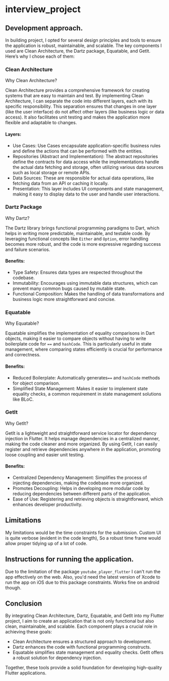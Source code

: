 # interview_project

## Development approach.

In building project, I opted for several design principles and tools to ensure the application is robust, maintainable, and scalable. The key components I used are Clean Architecture, the Dartz package, Equatable, and GetIt. Here’s why I chose each of them:

### Clean Architecture

Why Clean Architecture?

Clean Architecture provides a comprehensive framework for creating systems that are easy to maintain and test. By implementing Clean Architecture, I can separate the code into different layers, each with its specific responsibility. This separation ensures that changes in one layer (like the user interface) do not affect other layers (like business logic or data access). It also facilitates unit testing and makes the application more flexible and adaptable to changes.

#### Layers:

- Use Cases: Use Cases encapsulate application-specific business rules and define the actions that can be performed with the entities.
- Repositories (Abstract and Implementation): The abstract repositories define the contracts for data access while the implementations handle the actual data fetching and storage, often utilizing various data sources such as local storage or remote APIs.
- Data Sources: These are responsible for actual data operations, like fetching data from an API or caching it locally.
- Presentation: This layer includes UI components and state management, making it easy to display data to the user and handle user interactions.

### Dartz Package

Why Dartz?

The Dartz library brings functional programming paradigms to Dart, which helps in writing more predictable, maintainable, and testable code. By leveraging functional concepts like `Either` and `Option`, error handling becomes more robust, and the code is more expressive regarding success and failure scenarios.

#### Benefits:

- Type Safety: Ensures data types are respected throughout the codebase.
- Immutability: Encourages using immutable data structures, which can prevent many common bugs caused by mutable state.
- Functional Composition: Makes the handling of data transformations and business logic more straightforward and concise.

### Equatable

Why Equatable?

Equatable simplifies the implementation of equality comparisons in Dart objects, making it easier to compare objects without having to write boilerplate code for `==` and `hashCode`. This is particularly useful in state management, where comparing states efficiently is crucial for performance and correctness.

#### Benefits:

- Reduced Boilerplate: Automatically generates`==` and `hashCode` methods for object comparison.
- Simplified State Management: Makes it easier to implement state equality checks, a common requirement in state management solutions like BLoC.

### GetIt

Why GetIt?

GetIt is a lightweight and straightforward service locator for dependency injection in Flutter. It helps manage dependencies in a centralized manner, making the code cleaner and more organized. By using GetIt, I can easily register and retrieve dependencies anywhere in the application, promoting loose coupling and easier unit testing.

#### Benefits:

- Centralized Dependency Management: Simplifies the process of injecting dependencies, making the codebase more organized.
- Promotes Decoupling: Helps in developing more modular code by reducing dependencies between different parts of the application.
- Ease of Use: Registering and retrieving objects is straightforward, which enhances developer productivity.

## Limitations

My limitations would be the time constraints for the submission. Custom UI is quite verbose (evident in the code length), So a robust time frame would allow proper tidying up of a lot of code.

## Instructions for running the application.

Due to the limitation of the package `youtube_player_flutter` I can't run the app effectively on the web. Also, you'd need the latest version of Xcode to run the app on iOS due to this package constraints. Works fine on android though.

## Conclusion

By integrating Clean Architecture, Dartz, Equatable, and GetIt into my Flutter project, I aim to create an application that is not only functional but also clean, maintainable, and scalable. Each component plays a crucial role in achieving these goals:

- Clean Architecture ensures a structured approach to development.
- Dartz enhances the code with functional programming constructs.
- Equatable simplifies state management and equality checks.
  GetIt offers a robust solution for dependency injection.

Together, these tools provide a solid foundation for developing high-quality Flutter applications.
